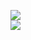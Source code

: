 [![](https://img.shields.io/badge/Made%20With-Github%20Spray-lightgrey.svg?style=for-the-badge&logo=github)](https://github.com/Annihil/github-spray#2964)  
[![](https://i.imgur.com/2DrTn0Z.gif)](https://github.com/Annihil/github-spray)